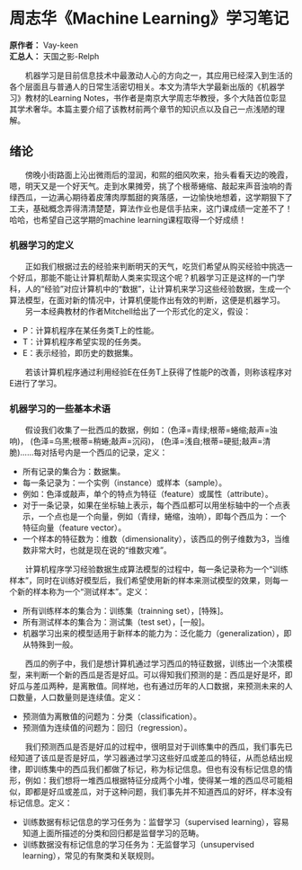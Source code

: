 # 周志华《Machine Learning》学习笔记
**原作者：** Vay-keen  
**汇总人：** 天国之影-Relph

&emsp;&emsp;机器学习是目前信息技术中最激动人心的方向之一，其应用已经深入到生活的各个层面且与普通人的日常生活密切相关。本文为清华大学最新出版的《机器学习》教材的Learning Notes，书作者是南京大学周志华教授，多个大陆首位彰显其学术奢华。本篇主要介绍了该教材前两个章节的知识点以及自己一点浅陋的理解。

## 绪论

&emsp;&emsp;傍晚小街路面上沁出微雨后的湿润，和熙的细风吹来，抬头看看天边的晚霞，嗯，明天又是一个好天气。走到水果摊旁，挑了个根蒂蜷缩、敲起来声音浊响的青绿西瓜，一边满心期待着皮薄肉厚瓢甜的爽落感，一边愉快地想着，这学期狠下了工夫，基础概念弄得清清楚楚，算法作业也是信手拈来，这门课成绩一定差不了！哈哈，也希望自己这学期的machine learning课程取得一个好成绩！

### 机器学习的定义

&emsp;&emsp;正如我们根据过去的经验来判断明天的天气，吃货们希望从购买经验中挑选一个好瓜，那能不能让计算机帮助人类来实现这个呢？机器学习正是这样的一门学科，人的“经验”对应计算机中的“数据”，让计算机来学习这些经验数据，生成一个算法模型，在面对新的情况中，计算机便能作出有效的判断，这便是机器学习。  
&emsp;&emsp;另一本经典教材的作者Mitchell给出了一个形式化的定义，假设：

 - P：计算机程序在某任务类T上的性能。
 - T：计算机程序希望实现的任务类。
 - E：表示经验，即历史的数据集。

&emsp;&emsp;若该计算机程序通过利用经验E在任务T上获得了性能P的改善，则称该程序对E进行了学习。

### 机器学习的一些基本术语

&emsp;&emsp;假设我们收集了一批西瓜的数据，例如：（色泽=青绿;根蒂=蜷缩;敲声=浊响)， (色泽=乌黑;根蒂=稍蜷;敲声=沉闷)， (色泽=浅自;根蒂=硬挺;敲声=清脆)……每对括号内是一个西瓜的记录，定义：	   

 - 所有记录的集合为：数据集。
 - 每一条记录为：一个实例（instance）或样本（sample）。
 - 例如：色泽或敲声，单个的特点为特征（feature）或属性（attribute）。
 - 对于一条记录，如果在坐标轴上表示，每个西瓜都可以用坐标轴中的一个点表示，一个点也是一个向量，例如（青绿，蜷缩，浊响），即每个西瓜为：一个特征向量（feature vector）。
 - 一个样本的特征数为：维数（dimensionality），该西瓜的例子维数为3，当维数非常大时，也就是现在说的“维数灾难”。

&emsp;&emsp;计算机程序学习经验数据生成算法模型的过程中，每一条记录称为一个“训练样本”，同时在训练好模型后，我们希望使用新的样本来测试模型的效果，则每一个新的样本称为一个“测试样本”。定义：	

 - 所有训练样本的集合为：训练集（trainning set），[特殊]。
 - 所有测试样本的集合为：测试集（test set），[一般]。  
 - 机器学习出来的模型适用于新样本的能力为：泛化能力（generalization），即从特殊到一般。

&emsp;&emsp;西瓜的例子中，我们是想计算机通过学习西瓜的特征数据，训练出一个决策模型，来判断一个新的西瓜是否是好瓜。可以得知我们预测的是：西瓜是好是坏，即好瓜与差瓜两种，是离散值。同样地，也有通过历年的人口数据，来预测未来的人口数量，人口数量则是连续值。定义：	

 - 预测值为离散值的问题为：分类（classification）。
 - 预测值为连续值的问题为：回归（regression）。

&emsp;&emsp;我们预测西瓜是否是好瓜的过程中，很明显对于训练集中的西瓜，我们事先已经知道了该瓜是否是好瓜，学习器通过学习这些好瓜或差瓜的特征，从而总结出规律，即训练集中的西瓜我们都做了标记，称为标记信息。但也有没有标记信息的情形，例如：我们想将一堆西瓜根据特征分成两个小堆，使得某一堆的西瓜尽可能相似，即都是好瓜或差瓜，对于这种问题，我们事先并不知道西瓜的好坏，样本没有标记信息。定义：	

 - 训练数据有标记信息的学习任务为：监督学习（supervised learning），容易知道上面所描述的分类和回归都是监督学习的范畴。
 - 训练数据没有标记信息的学习任务为：无监督学习（unsupervised learning），常见的有聚类和关联规则。

